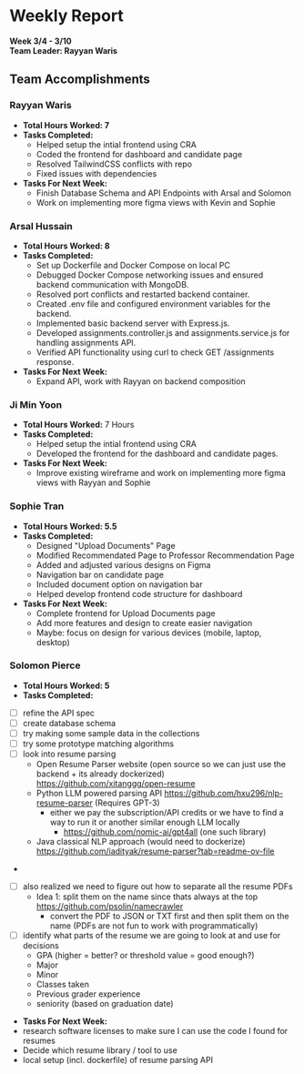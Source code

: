# Weekly Report  
**Week 3/4 - 3/10**  
**Team Leader: Rayyan Waris**

## Team Accomplishments  
### Rayyan Waris
- **Total Hours Worked: 7**
- **Tasks Completed:**
    - Helped setup the intial frontend using CRA 
    - Coded the frontend for dashboard and candidate page
    - Resolved TailwindCSS conflicts with repo
    - Fixed issues with dependencies
- **Tasks For Next Week:**
    - Finish Database Schema and API Endpoints with Arsal and Solomon
    - Work on implementing more figma views with Kevin and Sophie

### Arsal Hussain
- **Total Hours Worked: 8**
- **Tasks Completed:**
    - Set up Dockerfile and Docker Compose on local PC
    - Debugged Docker Compose networking issues and ensured backend communication with MongoDB.
    - Resolved port conflicts and restarted backend container.
    - Created .env file and configured environment variables for the backend.
    - Implemented basic backend server with Express.js.
    - Developed assignments.controller.js and assignments.service.js for handling assignments API.
    - Verified API functionality using curl to check GET /assignments response.
- **Tasks For Next Week:**
    - Expand API, work with Rayyan on backend composition

### Ji Min Yoon
- **Total Hours Worked:** 7 Hours
- **Tasks Completed:**
  - Helped setup the intial frontend using CRA
  - Developed the frontend for the dashboard and candidate pages.
- **Tasks For Next Week:**
  - Improve existing wireframe and work on implementing more figma views with Rayyan and Sophie

### Sophie Tran
- **Total Hours Worked: 5.5**
- **Tasks Completed:**
    - Designed "Upload Documents" Page
    - Modified Recommendated Page to Professor Recommendation Page
    - Added and adjusted various designs on Figma
    - Navigation bar on candidate page
    - Included document option on navigation bar
    - Helped develop frontend code structure for dashboard
- **Tasks For Next Week:**
    - Complete frontend for Upload Documents page
    - Add more features and design to create easier navigation
    - Maybe: focus on design for various devices (mobile, laptop, desktop)
  
### Solomon Pierce
- **Total Hours Worked: 5**
- **Tasks Completed:**
- [ ] refine the API spec
- [ ] create database schema
- [ ] try making some sample data in the collections
- [ ] try some prototype matching algorithms
- [ ] look into resume parsing
	- Open Resume Parser website (open source so we can just use the backend + its already dockerized) https://github.com/xitanggg/open-resume 
	- Python LLM powered parsing API https://github.com/hxu296/nlp-resume-parser (Requires GPT-3)
		- either we pay the subscription/API credits or we have to find a way to run it or another similar enough LLM locally
  			- https://github.com/nomic-ai/gpt4all (one such library)
	- Java classical NLP approach (would need to dockerize) https://github.com/iadityak/resume-parser?tab=readme-ov-file 
 - 
- [ ] also realized we need to figure out how to separate all the resume PDFs
	- Idea 1: split them on the name since thats always at the top https://github.com/psolin/namecrawler 
 		- convert the PDF to JSON or TXT first and then split them on the name (PDFs are not fun to work with programmatically)
- [ ] identify what parts of the resume we are going to look at and use for decisions
	- GPA (higher = better? or threshold value = good enough?)
	- Major
	- Minor
	- Classes taken
 	- Previous grader experience
  	- seniority (based on graduation date)
- **Tasks For Next Week:**
- research software licenses to make sure I can use the code I found for resumes 
- Decide which resume library / tool to use
- local setup (incl. dockerfile) of resume parsing API

